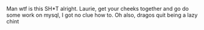 Man wtf is this SH*T
alright. Laurie, get your cheeks together and go do some work on mysql, I got no clue how to. Oh also, dragos quit being a lazy chint

